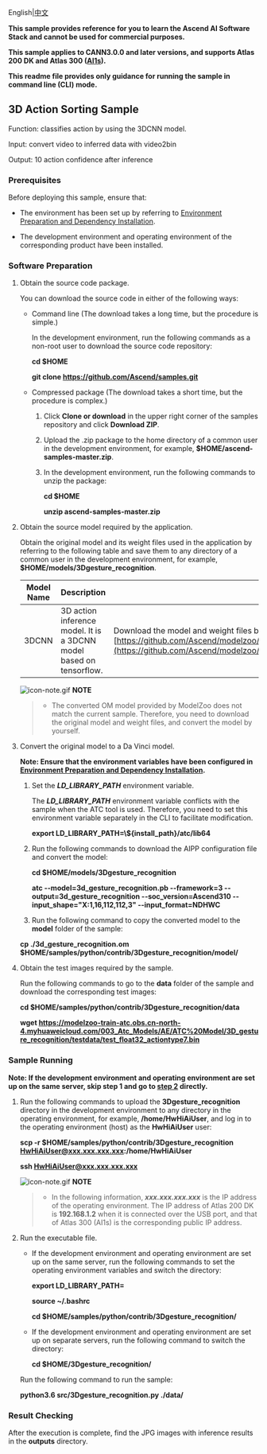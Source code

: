 English|[中文](README_CN.md)

**This sample provides reference for you to learn the Ascend AI Software Stack and cannot be used for commercial purposes.**

**This sample applies to CANN3.0.0 and later versions, and supports Atlas 200 DK and Atlas 300 ([AI1s](https://support.huaweicloud.com/productdesc-ecs/ecs_01_0047.html#ecs_01_0047__section78423209366)).**

**This readme file provides only guidance for running the sample in command line (CLI) mode.**

## 3D Action Sorting Sample

Function: classifies action by using the 3DCNN model.

Input: convert video to inferred data  with video2bin 

Output: 10 action confidence after inference


### Prerequisites

Before deploying this sample, ensure that:

- The environment has been set up by referring to [Environment Preparation and Dependency Installation](https://github.com/Ascend/samples/tree/master/python/environment).

- The development environment and operating environment of the corresponding product have been installed.

### Software Preparation

1. Obtain the source code package.

   You can download the source code in either of the following ways:

    - Command line (The download takes a long time, but the procedure is simple.)

        In the development environment, run the following commands as a non-root user to download the source code repository:

       **cd $HOME**

       **git clone https://github.com/Ascend/samples.git**

    - Compressed package (The download takes a short time, but the procedure is complex.)

        1. Click **Clone or download** in the upper right corner of the samples repository and click **Download ZIP**.

        2. Upload the .zip package to the home directory of a common user in the development environment, for example, **$HOME/ascend-samples-master.zip**.

        3. In the development environment, run the following commands to unzip the package:

            **cd $HOME**

            **unzip ascend-samples-master.zip**

2. Obtain the source model required by the application.

    Obtain the original model and its weight files used in the application by referring to the following table and save them to any directory of a common user in the development environment, for example, **$HOME/models/3Dgesture_recognition**.

    | **Model Name** | **Description**                          | **How to Obtain**                        |
    | -------------- | ---------------------------------------- | ---------------------------------------- |
    | 3DCNN    | 3D action inference model. It is a 3DCNN model based on tensorflow. | Download the model and weight files by referring to the **README.md** file in [https://github.com/Ascend/modelzoo/tree/master/contrib/TensorFlow/Research/cv/3dcnn/ATC_3DCNN_tensorflow_AE](https://github.com/Ascend/modelzoo/tree/master/contrib/TensorFlow/Research/cv/3dcnn/ATC_3DCNN_tensorflow_AE). |

    ![](https://images.gitee.com/uploads/images/2020/1106/160652_6146f6a4_5395865.gif "icon-note.gif") **NOTE**  

    > - The converted OM model provided by ModelZoo does not match the current sample. Therefore, you need to download the original model and weight files, and convert the model by yourself.

3. Convert the original model to a Da Vinci model.

    **Note: Ensure that the environment variables have been configured in [Environment Preparation and Dependency Installation](https://github.com/Ascend/samples/tree/dev/python/environment).**

    1. Set the ***LD_LIBRARY_PATH*** environment variable.

        The ***LD_LIBRARY_PATH*** environment variable conflicts with the sample when the ATC tool is used. Therefore, you need to set this environment variable separately in the CLI to facilitate modification.

        **export LD_LIBRARY_PATH=\\${install_path}/atc/lib64**  

    2. Run the following commands to download the AIPP configuration file and convert the model:

        **cd $HOME/models/3Dgesture_recognition**  

        **atc --model=3d_gesture_recognition.pb  --framework=3 --output=3d_gesture_recognition --soc_version=Ascend310 --input_shape="X:1,16,112,112,3" --input_format=NDHWC**

    3. Run the following command to copy the converted model to the **model** folder of the sample:

     **cp ./3d_gesture_recognition.om $HOME/samples/python/contrib/3Dgesture_recognition/model/**

4. Obtain the test images required by the sample.

    Run the following commands to go to the **data** folder of the sample and download the corresponding test images:

    
    **cd $HOME/samples/python/contrib/3Dgesture_recognition/data**

    **wget https://modelzoo-train-atc.obs.cn-north-4.myhuaweicloud.com/003_Atc_Models/AE/ATC%20Model/3D_gesture_recognition/testdata/test_float32_actiontype7.bin**    



### Sample Running

**Note: If the development environment and operating environment are set up on the same server, skip step 1 and go to [step 2](#step_2) directly.**   

1. Run the following commands to upload the **3Dgesture_recognition** directory in the development environment to any directory in the operating environment, for example, **/home/HwHiAiUser**, and log in to the operating environment (host) as the **HwHiAiUser** user:

    **scp -r $HOME/samples/python/contrib/3Dgesture_recognition HwHiAiUser@xxx.xxx.xxx.xxx:/home/HwHiAiUser**

    **ssh HwHiAiUser@xxx.xxx.xxx.xxx**    

    ![](https://images.gitee.com/uploads/images/2020/1106/160652_6146f6a4_5395865.gif "icon-note.gif") **NOTE**  

    > - In the following information, ***xxx.xxx.xxx.xxx*** is the IP address of the operating environment. The IP address of Atlas 200 DK is **192.168.1.2** when it is connected over the USB port, and that of Atlas 300 (AI1s) is the corresponding public IP address.

2. Run the executable file.

    - If the development environment and operating environment are set up on the same server, run the following commands to set the operating environment variables and switch the directory:

      **export LD_LIBRARY_PATH=**

      **source ~/.bashrc**

      **cd $HOME/samples/python/contrib/3Dgesture_recognition/**     

    - If the development environment and operating environment are set up on separate servers, run the following command to switch the directory:

      **cd $HOME/3Dgesture_recognition/**      

    Run the following command to run the sample:

    **python3.6 src/3Dgesture_recognition.py ./data/**
### Result Checking

After the execution is complete, find the JPG images with inference results in the **outputs** directory.
